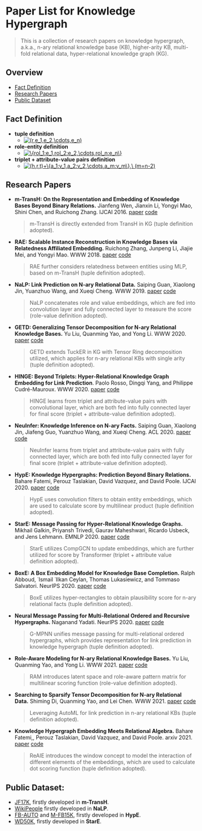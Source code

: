 # Paper List for Knowledge Hypergraph
> This is a collection of research papers on knowledge hypergraph, a.k.a., n-ary relational knowledge base (KB), higher-arity KB, multi-fold relational data, hyper-relational knowledge graph (KG).

## Overview
* [Fact Definition](https://github.com/liuyuaa/KHG-Papers#fact-definition)
* [Research Papers](https://github.com/liuyuaa/KHG-Papers#research-papers)
* [Public Dataset](https://github.com/liuyuaa/KHG-Papers#public-dataset)

## Fact Definition
- **tuple definition**
  - <a href="https://www.codecogs.com/eqnedit.php?latex=\inline&space;(r,e_1,e_2,\cdots,e_n)" target="_blank"><img src="https://latex.codecogs.com/png.latex?\inline&space;(r,e_1,e_2,\cdots,e_n)" title="(r,e_1,e_2,\cdots,e_n)" /></a>
- **role-entity definition**
  - <a href="https://www.codecogs.com/eqnedit.php?latex=\inline&space;\{rol_1:e_1,rol_2:e_2,\cdots,rol_n:e_n\}" target="_blank"><img src="https://latex.codecogs.com/png.latex?\inline&space;\{rol_1:e_1,rol_2:e_2,\cdots,rol_n:e_n\}" title="\{rol_1:e_1,rol_2:e_2,\cdots,rol_n:e_n\}" /></a>
- **triplet + attribute-value pairs definition**
  - <a href="https://www.codecogs.com/eqnedit.php?latex=\inline&space;(h,r,t)+\{a_1:v_1,a_2:v_2,\cdots,a_m:v_m\},\&space;(m\leq&space;n-2)" target="_blank"><img src="https://latex.codecogs.com/gif.latex?(h,r,t)&plus;\{a_1:v_1,a_2:v_2,\cdots,a_m:v_m\},\&space;(m=n-2)" title="(h,r,t)+\{a_1:v_1,a_2:v_2,\cdots,a_m:v_m\},\ (m=n-2)" /></a>

## Research Papers

* **m-TransH: On the Representation and Embedding of Knowledge Bases Beyond Binary Relations.**
  Jianfeng Wen, Jianxin Li, Yongyi Mao, Shini Chen, and Ruichong Zhang. IJCAI 2016. [paper](https://arxiv.org/pdf/1604.08642.pdf) [code](https://github.com/wenjf/multi-relational_learning)

  > m-TransH is directly extended from TransH in KG (tuple definition adopted).

* **RAE: Scalable Instance Reconstruction in Knowledge Bases via Relatedness Affiliated Embedding.**
  Ruichong Zhang, Junpeng Li, Jiajie Mei, and Yongyi Mao. WWW 2018. [paper](https://dl.acm.org/doi/pdf/10.1145/3178876.3186017) [code](https://github.com/lijp12/SIR) 

  > RAE further considers relatedness between entities using MLP, based on m-TransH (tuple definition adopted).

* **NaLP: Link Prediction on N-ary Relational Data.**
  Saiping Guan, Xiaolong Jin, Yuanzhuo Wang, and Xueqi Cheng. WWW 2019. [paper](https://www.researchgate.net/profile/Saiping_Guan/publication/333060086_Link_Prediction_on_N-ary_Relational_Data/links/5cdda342299bf14d959f3863/Link-Prediction-on-N-ary-Relational-Data.pdf) [code](https://github.com/gsp2014/NaLP)

  > NaLP concatenates role and  value embeddings, which are fed into convolution layer and fully connected layer to measure the score (role-value definition adopted). 

* **GETD: Generalizing Tensor Decomposition for N-ary Relational Knowledge Bases.**
Yu Liu, Quanming Yao, and Yong Li. WWW 2020. [paper](https://dl.acm.org/doi/pdf/10.1145/3366423.3380188) [code](https://github.com/liuyuaa/GETD)
	
	> GETD extends TuckER in KG with Tensor Ring decomposition utilized, which applies for n-ary relational KBs with single arity (tuple definition adopted).

* **HINGE: Beyond Triplets: Hyper-Relational Knowledge Graph Embedding for Link Prediction**.
Paolo Rosso, Dingqi Yang, and Philippe Cudré-Mauroux. WWW 2020. [paper](https://exascale.info/assets/pdf/rosso2020www.pdf) [code](https://github.com/eXascaleInfolab/HINGE_code)

	> HINGE learns from triplet and attribute-value pairs with convolutional layer, which are both fed into fully connected layer for final score (triplet + attribute-value definition adopted). 

* **NeuInfer: Knowledge Inference on N-ary Facts.**
Saiping Guan, Xiaolong Jin, Jiafeng Guo, Yuanzhuo Wang, and Xueqi Cheng. ACL 2020. [paper](https://www.aclweb.org/anthology/2020.acl-main.546.pdf) [code](https://github.com/gsp2014/NeuInfer)

	> NeuInfer learns from triplet and attribute-value pairs with fully connected layer, which are both fed into fully connected layer for final score (triplet + attribute-value definition adopted). 

* **HypE: Knowledge Hypergraphs: Prediction Beyond Binary Relations.**
Bahare Fatemi, Perouz Taslakian, David Vazquez, and David Poole. IJCAI 2020. [paper](https://arxiv.org/pdf/1906.00137.pdf) [code](https://github.com/ElementAI/HypE)

	> HypE  uses convolution filters to obtain entity embeddings, which are used to calculate score by multilinear product (tuple definition adopted).

* **StarE: Message Passing for Hyper-Relational Knowledge Graphs.**
Mikhail Galkin, Priyansh Trivedi, Gaurav Maheshwari, Ricardo Usbeck, and Jens Lehmann. EMNLP 2020. [paper](https://arxiv.org/pdf/2009.10847.pdf) [code](https://github.com/migalkin/StarE)

	> StarE utilizes CompGCN to update embeddings, which are further utilized for score by Transformer (triplet + attribute value definition adopted).

* **BoxE: A Box Embedding Model for Knowledge Base Completion.**
Ralph Abboud, ˙Ismail ˙Ilkan Ceylan, Thomas Lukasiewicz, and Tommaso Salvatori. NeurIPS 2020. [paper](https://arxiv.org/pdf/2007.06267.pdf)  [code](https://github.com/ralphabb/BoxE)

	> BoxE utilizes hyper-rectangles to obtain plausibility score for n-ary relational facts (tuple definition adopted).

* **Neural Message Passing for Multi-Relational Ordered and Recursive Hypergraphs.**
Naganand Yadati. NeurIPS 2020. [paper](https://proceedings.neurips.cc/paper/2020/file/217eedd1ba8c592db97d0dbe54c7adfc-Paper.pdf)  [code](https://github.com/naganandy/G-MPNN-R)
  
	> G-MPNN unifies message passing for multi-relational ordered hypergraphs, which provides representation for link prediction in knowledge hypergraph (tuple definition adopted).

* **Role-Aware Modeling for N-ary Relational Knowledge Bases.**
Yu Liu, Quanming Yao, and Yong Li. WWW 2021. [paper](https://doi.org/10.1145/3442381.3449874)  [code](https://github.com/liuyuaa/RAM)
	
	> RAM introduces latent space and role-aware pattern matrix for multilinear scoring function (role-value definition adopted).

* **Searching to Sparsify Tensor Decomposition for N-ary Relational Data.**
Shiming Di, Quanming Yao, and Lei Chen. WWW 2021. [paper](xx)  [code](xx)

	> Leveraging AutoML for link prediction in n-ary relational KBs (tuple definition adopted).

* **Knowledge Hypergraph Embedding Meets Relational Algebra.**
Bahare Fatemi,, Perouz Taslakian, David Vazquez, and David Poole. arxiv 2021. [paper](https://arxiv.org/pdf/2102.09557.pdf)  [code](https://github.com/baharefatemi/ReAlE)
	
	> ReAIE introduces the window concept to model the interaction of different elements of the embeddings, which are used to calculate dot scoring function (tuple definition adopted).

## Public Dataset:
* [JF17K](https://www.dropbox.com/sh/ryxohj363ujqhvq/AAAoGzAElmNnhXrWEj16UiUga?dl=0), firstly developed in **m-TransH**.
* [WikiPeople](https://github.com/gsp2014/WikiPeople) firstly developed in **NaLP**.
* [FB-AUTO](https://github.com/ElementAI/HypE/tree/master/data) and [M-FB15K](https://github.com/ElementAI/HypE/tree/master/data), firstly developed in **HypE**.
* [WD50K](https://github.com/migalkin/StarE/tree/master/data), firstly developed in **StarE**.


